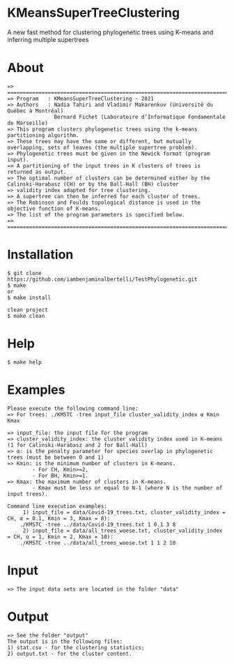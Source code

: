 # KMeansSuperTreeClustering
A new fast method for clustering phylogenetic trees using K-means and inferring multiple supertrees

# About
    => =============================================================================================================================
    => Program   : KMeansSuperTreeClustering - 2021
    => Authors   : Nadia Tahiri and Vladimir Makarenkov (Université du Québec à Montréal)
                   Bernard Fichet (Laboratoire d’Informatique Fondamentale de Marseille)
    => This program clusters phylogenetic trees using the k-means partitioning algorithm.
    => These trees may have the same or different, but mutually overlapping, sets of leaves (the multiple supertree problem).
    => Phylogenetic trees must be given in the Newick format (program input).
    => A partitioning of the input trees in K clusters of trees is returned as output. 
    => The optimal number of clusters can be determined either by the Calinski-Harabasz (CH) or by the Ball-Hall (BH) cluster 
    => validity index adapted for tree clustering.
    => A supertree can then be inferred for each cluster of trees.
    => The Robinson and Foulds topological distance is used in the objective function of K-means.
    => The list of the program parameters is specified below.
    => =============================================================================================================================

# Installation
    $ git clone https://github.com/iambenjaminalbertelli/TestPhylogenetic.git
    $ make
    or
    $ make install

    clean project
    $ make clean

# Help
    $ make help

# Examples
    Please execute the following command line:
    => For trees: ./KMSTC -tree input_file cluster_validity_index α Kmin Kmax

    => input_file: the input file for the program
    => cluster_validity_index: the cluster validity index used in K-means (1 for Calinski-Harabasz and 2 for Ball-Hall)
    => α: is the penalty parameter for species overlap in phylogenetic trees (must be between 0 and 1)
    => Kmin: is the minimum number of clusters in K-means. 
            - For CH, Kmin>=2,
            - For BH, Kmin>=1.
    => Kmax: the maximum number of clusters in K-means. 
            - Kmax must be less or equal to N-1 (where N is the number of input trees).

    Command line execution examples:
         1) input_file = data/Covid-19_trees.txt, cluster_validity_index = CH, α = 0.1, Kmin = 3, Kmax = 8):
        ./KMSTC -tree ../data/Covid-19_trees.txt 1 0.1 3 8
         2) input_file = data/all_trees_woese.txt, cluster_validity_index = CH, α = 1, Kmin = 2, Kmax = 10):
        ./KMSTC -tree ../data/all_trees_woese.txt 1 1 2 10

# Input
    => The input data sets are located in the folder "data"

# Output
    => See the folder "output"
    The output is in the following files:
    1) stat.csv - for the clustering statistics;
    2) output.txt - for the cluster content.
